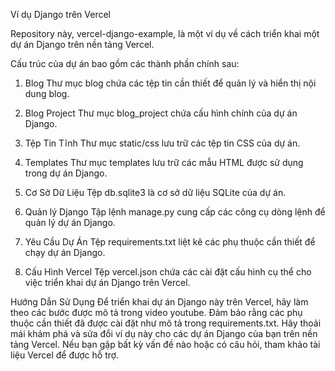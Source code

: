 Ví dụ Django trên Vercel

Repository này, vercel-django-example, là một ví dụ về cách triển khai một dự án Django trên nền tảng Vercel.

Cấu trúc của dự án bao gồm các thành phần chính sau:

1. Blog
Thư mục blog chứa các tệp tin cần thiết để quản lý và hiển thị nội dung blog.

2. Blog Project
Thư mục blog_project chứa cấu hình chính của dự án Django.

3. Tệp Tin Tĩnh
Thư mục static/css lưu trữ các tệp tin CSS của dự án.

4. Templates
Thư mục templates lưu trữ các mẫu HTML được sử dụng trong dự án Django.

5. Cơ Sở Dữ Liệu
Tệp db.sqlite3 là cơ sở dữ liệu SQLite của dự án.

6. Quản lý Django
Tập lệnh manage.py cung cấp các công cụ dòng lệnh để quản lý dự án Django.

7. Yêu Cầu Dự Án
Tệp requirements.txt liệt kê các phụ thuộc cần thiết để chạy dự án Django.

8. Cấu Hình Vercel
Tệp vercel.json chứa các cài đặt cấu hình cụ thể cho việc triển khai dự án Django trên Vercel.


Hướng Dẫn Sử Dụng
Để triển khai dự án Django này trên Vercel, hãy làm theo các bước được mô tả trong video youtube. Đảm bảo rằng các phụ thuộc cần thiết đã được cài đặt như mô tả trong requirements.txt.
Hãy thoải mái khám phá và sửa đổi ví dụ này cho các dự án Django của bạn trên nền tảng Vercel. Nếu bạn gặp bất kỳ vấn đề nào hoặc có câu hỏi, tham khảo tài liệu Vercel để được hỗ trợ.

